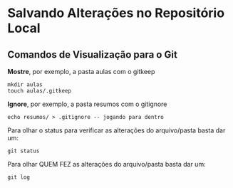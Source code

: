 # Salvando Alterações no Repositório Local

## Comandos de Visualização para o Git
**Mostre**, por exemplo, a pasta aulas com o gitkeep

``` 
mkdir aulas
touch aulas/.gitkeep
```

**Ignore**, por exemplo, a pasta resumos com o gitignore

```
echo resumos/ > .gitignore -- jogando para dentro
```

Para olhar o status para verificar as alterações do arquivo/pasta basta dar um:
```
git status
```

Para olhar QUEM FEZ as alterações do arquivo/pasta basta dar um:
```
git log
```